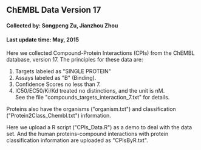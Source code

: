 ## ChEMBL Data Version 17
#### Collected by: Songpeng Zu, Jianzhou Zhou
#### Last update time: May, 2015

Here we collected Compound-Protein Interactions (CPIs) from the ChEMBL database,
version 17. The principles for these data are:
1. Targets labeled as "SINGLE PROTEIN"  
2. Assays labeled as "B" (Binding).  
3. Confidence Scores no less than 7.  
4. IC50/EC50/Ki/Kd treated no distinctions, and the unit is nM.  
See the file "compounds_targets_interaction_7.txt" for details.


Proteins also have the organisms ("organism.txt") and classification
("Protein2Class_Chembl.txt") information. 

Here we upload a R script ("CPIs_Data.R") as a demo to deal with the data
set. And the human proteins-compound interactions with protein classification
information are uploaded as "CPIsByR.txt". 
